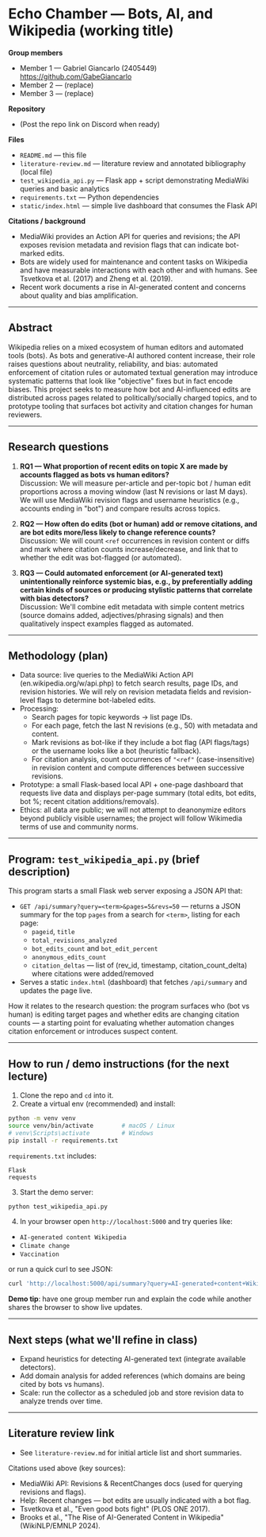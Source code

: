 # Echo Chamber — Bots, AI, and Wikipedia (working title)

**Group members**
- Member 1 — Gabriel Giancarlo (2405449) https://github.com/GabeGiancarlo
- Member 2 — (replace)
- Member 3 — (replace)

**Repository**
- (Post the repo link on Discord when ready)

**Files**
- `README.md` — this file
- `literature-review.md` — literature review and annotated bibliography (local file)
- `test_wikipedia_api.py` — Flask app + script demonstrating MediaWiki queries and basic analytics
- `requirements.txt` — Python dependencies
- `static/index.html` — simple live dashboard that consumes the Flask API

**Citations / background**
- MediaWiki provides an Action API for queries and revisions; the API exposes revision metadata and revision flags that can indicate bot-marked edits.
- Bots are widely used for maintenance and content tasks on Wikipedia and have measurable interactions with each other and with humans. See Tsvetkova et al. (2017) and Zheng et al. (2019).
- Recent work documents a rise in AI-generated content and concerns about quality and bias amplification.

---

## Abstract

Wikipedia relies on a mixed ecosystem of human editors and automated tools (bots). As bots and generative-AI authored content increase, their role raises questions about neutrality, reliability, and bias: automated enforcement of citation rules or automated textual generation may introduce systematic patterns that look like "objective" fixes but in fact encode biases. This project seeks to measure how bot and AI-influenced edits are distributed across pages related to politically/socially charged topics, and to prototype tooling that surfaces bot activity and citation changes for human reviewers.

---

## Research questions

1. **RQ1 — What proportion of recent edits on topic X are made by accounts flagged as bots vs human editors?**  
   Discussion: We will measure per-article and per-topic bot / human edit proportions across a moving window (last N revisions or last M days). We will use MediaWiki revision flags and username heuristics (e.g., accounts ending in "bot") and compare results across topics.

2. **RQ2 — How often do edits (bot or human) add or remove citations, and are bot edits more/less likely to change reference counts?**  
   Discussion: We will count `<ref` occurrences in revision content or diffs and mark where citation counts increase/decrease, and link that to whether the edit was bot-flagged (or automated).

3. **RQ3 — Could automated enforcement (or AI-generated text) unintentionally reinforce systemic bias, e.g., by preferentially adding certain kinds of sources or producing stylistic patterns that correlate with bias detectors?**  
   Discussion: We'll combine edit metadata with simple content metrics (source domains added, adjectives/phrasing signals) and then qualitatively inspect examples flagged as automated.

---

## Methodology (plan)

- Data source: live queries to the MediaWiki Action API (en.wikipedia.org/w/api.php) to fetch search results, page IDs, and revision histories. We will rely on revision metadata fields and revision-level flags to determine bot-labeled edits.
- Processing:
  - Search pages for topic keywords → list page IDs.
  - For each page, fetch the last N revisions (e.g., 50) with metadata and content.
  - Mark revisions as bot-like if they include a bot flag (API flags/tags) or the username looks like a bot (heuristic fallback).
  - For citation analysis, count occurrences of `"<ref"` (case-insensitive) in revision content and compute differences between successive revisions.
- Prototype: a small Flask-based local API + one-page dashboard that requests live data and displays per-page summary (total edits, bot edits, bot %; recent citation additions/removals).
- Ethics: all data are public; we will not attempt to deanonymize editors beyond publicly visible usernames; the project will follow Wikimedia terms of use and community norms.

---

## Program: `test_wikipedia_api.py` (brief description)

This program starts a small Flask web server exposing a JSON API that:

- `GET /api/summary?query=<term>&pages=5&revs=50` — returns a JSON summary for the top `pages` from a search for `<term>`, listing for each page:
  - `pageid`, `title`
  - `total_revisions_analyzed`
  - `bot_edits_count` and `bot_edit_percent`
  - `anonymous_edits_count`
  - `citation_deltas` — list of (rev_id, timestamp, citation_count_delta) where citations were added/removed
- Serves a static `index.html` (dashboard) that fetches `/api/summary` and updates the page live.

How it relates to the research question: the program surfaces who (bot vs human) is editing target pages and whether edits are changing citation counts — a starting point for evaluating whether automation changes citation enforcement or introduces suspect content.

---

## How to run / demo instructions (for the next lecture)

1. Clone the repo and `cd` into it.
2. Create a virtual env (recommended) and install:

```bash
python -m venv venv
source venv/bin/activate        # macOS / Linux
# venv\Scripts\activate         # Windows
pip install -r requirements.txt
```

`requirements.txt` includes:

```
Flask
requests
```

3. Start the demo server:

```bash
python test_wikipedia_api.py
```

4. In your browser open `http://localhost:5000` and try queries like:

* `AI-generated content Wikipedia`
* `Climate change`
* `Vaccination`

or run a quick curl to see JSON:

```bash
curl 'http://localhost:5000/api/summary?query=AI-generated+content+Wikipedia&pages=3&revs=30'
```

**Demo tip**: have one group member run and explain the code while another shares the browser to show live updates.

---

## Next steps (what we'll refine in class)

* Expand heuristics for detecting AI-generated text (integrate available detectors).
* Add domain analysis for added references (which domains are being cited by bots vs humans).
* Scale: run the collector as a scheduled job and store revision data to analyze trends over time.

---

## Literature review link

* See `literature-review.md` for initial article list and short summaries.

Citations used above (key sources):
- MediaWiki API: Revisions & RecentChanges docs (used for querying revisions and flags).
- Help: Recent changes — bot edits are usually indicated with a bot flag.
- Tsvetkova et al., "Even good bots fight" (PLOS ONE 2017).
- Brooks et al., "The Rise of AI-Generated Content in Wikipedia" (WikiNLP/EMNLP 2024).
